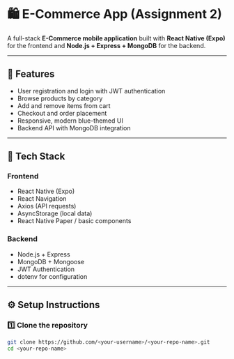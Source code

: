 # 🛍️ E-Commerce App (Assignment 2)

A full-stack **E-Commerce mobile application** built with **React Native (Expo)** for the frontend and **Node.js + Express + MongoDB** for the backend.

---

## 🚀 Features
- User registration and login with JWT authentication
- Browse products by category
- Add and remove items from cart
- Checkout and order placement
- Responsive, modern blue-themed UI
- Backend API with MongoDB integration

---

## 🧩 Tech Stack

### Frontend
- React Native (Expo)
- React Navigation
- Axios (API requests)
- AsyncStorage (local data)
- React Native Paper / basic components

### Backend
- Node.js + Express
- MongoDB + Mongoose
- JWT Authentication
- dotenv for configuration

---

## ⚙️ Setup Instructions

### 1️⃣ Clone the repository
```bash
git clone https://github.com/<your-username>/<your-repo-name>.git
cd <your-repo-name>
